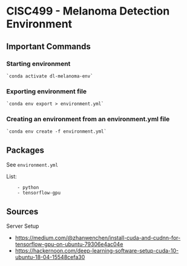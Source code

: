 # CISC499 - Melanoma Detection Environment

## Important Commands

### Starting environment
    `conda activate dl-melanoma-env`

### Exporting environment file
    `conda env export > environment.yml`

### Creating an environment from an environment.yml file
    `conda env create -f environment.yml`

## Packages
See `environment.yml`

List:
```
    - python
    - tensorflow-gpu
```

## Sources

Server Setup
- https://medium.com/@zhanwenchen/install-cuda-and-cudnn-for-tensorflow-gpu-on-ubuntu-79306e4ac04e
- https://hackernoon.com/deep-learning-software-setup-cuda-10-ubuntu-18-04-15548cefa30
